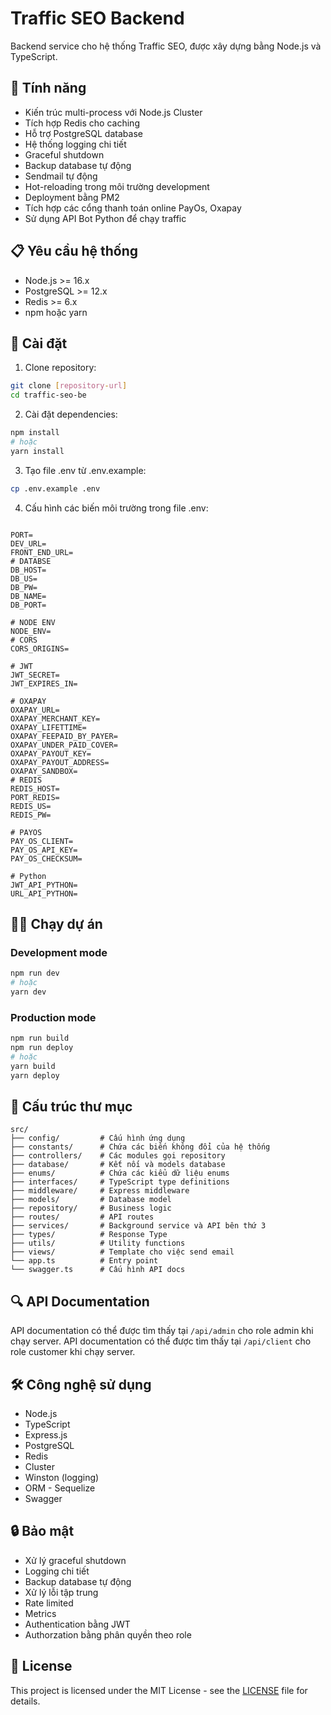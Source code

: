 # Traffic SEO Backend

Backend service cho hệ thống Traffic SEO, được xây dựng bằng Node.js và TypeScript.

## 🚀 Tính năng

- Kiến trúc multi-process với Node.js Cluster
- Tích hợp Redis cho caching
- Hỗ trợ PostgreSQL database
- Hệ thống logging chi tiết
- Graceful shutdown
- Backup database tự động
- Sendmail tự động
- Hot-reloading trong môi trường development
- Deployment bằng PM2
- Tích hợp các cổng thanh toán online PayOs, Oxapay
- Sử dụng API Bot Python để chạy traffic


## 📋 Yêu cầu hệ thống

- Node.js >= 16.x
- PostgreSQL >= 12.x
- Redis >= 6.x
- npm hoặc yarn

## 🔧 Cài đặt

1. Clone repository:
```bash
git clone [repository-url]
cd traffic-seo-be
```

2. Cài đặt dependencies:
```bash
npm install
# hoặc
yarn install
```

3. Tạo file .env từ .env.example:
```bash
cp .env.example .env
```

4. Cấu hình các biến môi trường trong file .env:
```env

PORT=
DEV_URL=
FRONT_END_URL=
# DATABSE
DB_HOST=
DB_US=
DB_PW=
DB_NAME=
DB_PORT=

# NODE ENV
NODE_ENV=
# CORS
CORS_ORIGINS=

# JWT
JWT_SECRET=
JWT_EXPIRES_IN=

# OXAPAY
OXAPAY_URL=
OXAPAY_MERCHANT_KEY=
OXAPAY_LIFETTIME=
OXAPAY_FEEPAID_BY_PAYER=
OXAPAY_UNDER_PAID_COVER=
OXAPAY_PAYOUT_KEY=
OXAPAY_PAYOUT_ADDRESS=
OXAPAY_SANDBOX=
# REDIS
REDIS_HOST=
PORT_REDIS=
REDIS_US=
REDIS_PW=

# PAYOS
PAY_OS_CLIENT=
PAY_OS_API_KEY=
PAY_OS_CHECKSUM=

# Python
JWT_API_PYTHON=
URL_API_PYTHON=

```

## 🏃‍♂️ Chạy dự án

### Development mode
```bash
npm run dev
# hoặc
yarn dev
```

### Production mode
```bash
npm run build
npm run deploy
# hoặc
yarn build
yarn deploy
```

## 📁 Cấu trúc thư mục

```
src/
├── config/         # Cấu hình ứng dụng
├── constants/      # Chứa các biến không đổi của hệ thống
├── controllers/    # Các modules gọi repository
├── database/       # Kết nối và models database
├── enums/          # Chứa các kiểu dữ liệu enums
├── interfaces/     # TypeScript type definitions
├── middleware/     # Express middleware
├── models/         # Database model
├── repository/     # Business logic
├── routes/         # API routes
├── services/       # Background service và API bên thứ 3
├── types/          # Response Type
├── utils/          # Utility functions
├── views/          # Template cho việc send email
└── app.ts          # Entry point
└── swagger.ts      # Cấu hình API docs
```

## 🔍 API Documentation

API documentation có thể được tìm thấy tại `/api/admin` cho role admin khi chạy server.
API documentation có thể được tìm thấy tại `/api/client` cho role customer khi chạy server.

## 🛠 Công nghệ sử dụng

- Node.js
- TypeScript
- Express.js
- PostgreSQL
- Redis
- Cluster
- Winston (logging)
- ORM - Sequelize
- Swagger

## 🔒 Bảo mật

- Xử lý graceful shutdown
- Logging chi tiết
- Backup database tự động
- Xử lý lỗi tập trung
- Rate limited
- Metrics
- Authentication bằng JWT
- Authorzation bằng phân quyền theo role

## 📝 License

This project is licensed under the MIT License - see the [LICENSE](LICENSE) file for details.

